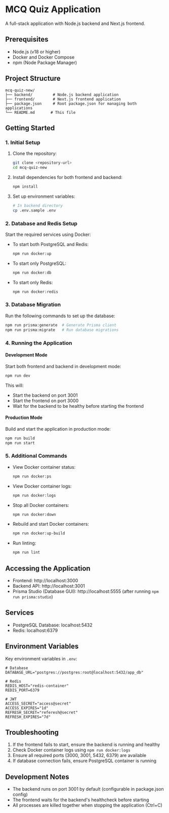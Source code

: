 # MCQ Quiz Application

A full-stack application with Node.js backend and Next.js frontend.

## Prerequisites

- Node.js (v18 or higher)
- Docker and Docker Compose
- npm (Node Package Manager)

## Project Structure

```
mcq-quiz-new/
├── backend/         # Node.js backend application
├── frontend/        # Next.js frontend application
├── package.json     # Root package.json for managing both applications
└── README.md       # This file
```

## Getting Started

### 1. Initial Setup

1. Clone the repository:

   ```bash
   git clone <repository-url>
   cd mcq-quiz-new
   ```

2. Install dependencies for both frontend and backend:

   ```bash
   npm install
   ```

3. Set up environment variables:
   ```bash
   # In backend directory
   cp .env.sample .env
   ```

### 2. Database and Redis Setup

Start the required services using Docker:

- To start both PostgreSQL and Redis:

  ```bash
  npm run docker:up
  ```

- To start only PostgreSQL:

  ```bash
  npm run docker:db
  ```

- To start only Redis:
  ```bash
  npm run docker:redis
  ```

### 3. Database Migration

Run the following commands to set up the database:

```bash
npm run prisma:generate  # Generate Prisma client
npm run prisma:migrate   # Run database migrations
```

### 4. Running the Application

#### Development Mode

Start both frontend and backend in development mode:

```bash
npm run dev
```

This will:

- Start the backend on port 3001
- Start the frontend on port 3000
- Wait for the backend to be healthy before starting the frontend

#### Production Mode

Build and start the application in production mode:

```bash
npm run build
npm run start
```

### 5. Additional Commands

- View Docker container status:

  ```bash
  npm run docker:ps
  ```

- View Docker container logs:

  ```bash
  npm run docker:logs
  ```

- Stop all Docker containers:

  ```bash
  npm run docker:down
  ```

- Rebuild and start Docker containers:

  ```bash
  npm run docker:up-build
  ```

- Run linting:
  ```bash
  npm run lint
  ```

## Accessing the Application

- Frontend: http://localhost:3000
- Backend API: http://localhost:3001
- Prisma Studio (Database GUI): http://localhost:5555 (after running `npm run prisma:studio`)

## Services

- PostgreSQL Database: localhost:5432
- Redis: localhost:6379

## Environment Variables

Key environment variables in `.env`:

```env
# Database
DATABASE_URL="postgres://postgres:root@localhost:5432/app_db"

# Redis
REDIS_HOST="redis-container"
REDIS_PORT=6379

# JWT
ACCESS_SECRET="access@secret"
ACCESS_EXPIRES="1d"
REFRESH_SECRET="referesh@secret"
REFRESH_EXPIRES="7d"
```

## Troubleshooting

1. If the frontend fails to start, ensure the backend is running and healthy
2. Check Docker container logs using `npm run docker:logs`
3. Ensure all required ports (3000, 3001, 5432, 6379) are available
4. If database connection fails, ensure PostgreSQL container is running

## Development Notes

- The backend runs on port 3001 by default (configurable in package.json config)
- The frontend waits for the backend's healthcheck before starting
- All processes are killed together when stopping the application (Ctrl+C)
